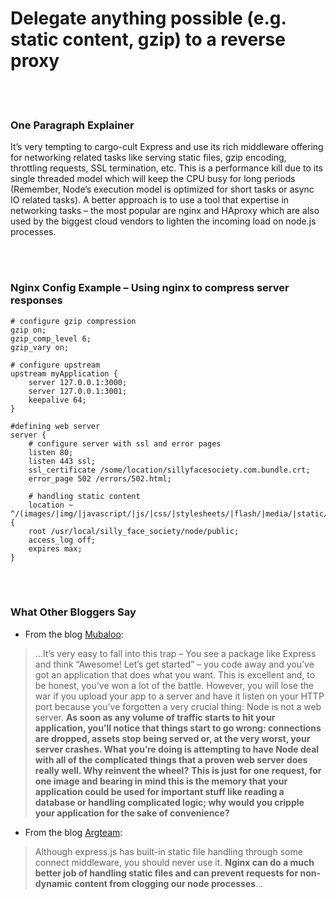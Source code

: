 # Delegate anything possible (e.g. static content, gzip) to a reverse proxy

<br/><br/>

### One Paragraph Explainer

It’s very tempting to cargo-cult Express and use its rich middleware offering for networking related tasks like serving static files, gzip encoding, throttling requests, SSL termination, etc. This is a performance kill due to its single threaded model which will keep the CPU busy for long periods (Remember, Node’s execution model is optimized for short tasks or async IO related tasks). A better approach is to use a tool that expertise in networking tasks – the most popular are nginx and HAproxy which are also used by the biggest cloud vendors to lighten the incoming load on node.js processes.

<br/><br/>

### Nginx Config Example – Using nginx to compress server responses

```nginx
# configure gzip compression
gzip on;
gzip_comp_level 6;
gzip_vary on;

# configure upstream
upstream myApplication {
    server 127.0.0.1:3000;
    server 127.0.0.1:3001;
    keepalive 64;
}

#defining web server
server {
    # configure server with ssl and error pages
    listen 80;
    listen 443 ssl;
    ssl_certificate /some/location/sillyfacesociety.com.bundle.crt;
    error_page 502 /errors/502.html;

    # handling static content
    location ~ ^/(images/|img/|javascript/|js/|css/|stylesheets/|flash/|media/|static/|robots.txt|humans.txt|favicon.ico) {
    root /usr/local/silly_face_society/node/public;
    access_log off;
    expires max;
}
```

<br/><br/>

### What Other Bloggers Say

* From the blog [Mubaloo](http://mubaloo.com/best-practices-deploying-node-js-applications):
> …It’s very easy to fall into this trap – You see a package like Express and think “Awesome! Let’s get started” – you code away and you’ve got an application that does what you want. This is excellent and, to be honest, you’ve won a lot of the battle. However, you will lose the war if you upload your app to a server and have it listen on your HTTP port because you’ve forgotten a very crucial thing: Node is not a web server. **As soon as any volume of traffic starts to hit your application, you’ll notice that things start to go wrong: connections are dropped, assets stop being served or, at the very worst, your server crashes. What you’re doing is attempting to have Node deal with all of the complicated things that a proven web server does really well. Why reinvent the wheel?**
> **This is just for one request, for one image and bearing in mind this is the memory that your application could be used for important stuff like reading a database or handling complicated logic; why would you cripple your application for the sake of convenience?**

* From the blog [Argteam](http://blog.argteam.com/coding/hardening-node-js-for-production-part-2-using-nginx-to-avoid-node-js-load):
> Although express.js has built-in static file handling through some connect middleware, you should never use it. **Nginx can do a much better job of handling static files and can prevent requests for non-dynamic content from clogging our node processes**…
